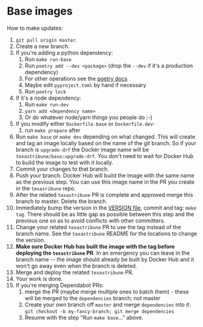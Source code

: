 
Base images
===========

How to make updates:

1. `git pull origin master`. 
1. Create a new branch.
1. If you're adding a python dependency:
    1.  Run `make run-base`
    1. Run `poetry add --dev <package>` (drop the `--dev` if it's a production
       dependency) 
    1. For other operations see the
       [poetry docs](https://poetry.eustace.io/docs/)
    1. Maybe edit `pyproject.toml` by hand if necessary
    1. Run `poetry lock`
1. If it's a node dependency:
    1. Run `make run-dev` 
    1. `yarn add <dependency name>`
    1. Or do whatever node/yarn things you people do ;-)
1. If you modify either `Dockerfile.base` or `Dockerfile.dev`:
    1. run `make prepare` after
1. Run `make base` or `make dev` depending on what changed. This will create and tag an
   image locally based on the name of the git branch. So if your branch is `upgrade-drf`
   the Docker image name will be `texastribune/base:upgrade-drf`. You don't need to wait
   for Docker Hub to build the image to test with it locally. 
1. Commit your changes to that branch.
1. Push your branch. Docker Hub will build the image with the same name as the previous
   step. You can use this image name in the PR you create in the `texasribune` repo. 
1. After the related `texastribune` PR is complete and approved merge this branch to
   master. Delete the branch.
1. Immediately bump the version in the [VERSION file](VERSION), commit and tag: `make tag`. There
   should be as little gap as possible between this step and the previous one so as to
   avoid conflicts with other committers. 
1. Change your related `texastribune` PR to use the tag instead of the branch name. See
   the `texastribune` README for the locations to change the version.
1. **Make sure Docker Hub has built the image with the tag before deploying the
   `texastribune` PR**. In an emergency you can leave in the branch name -- the image should
   already be built by Docker Hub and it won't go away even when the branch is deleted.
1. Merge and deploy the related `texastribune` PR.
1. Your work is done.
1. If you're merging Dependabot PRs:
    1. merge the PR (maybe merge multiple ones to batch them) - these will be merged to
       the `dependencies` branch; not master
    1. Create your own branch off `master` and merge `dependencies` into it: `git
       checkout -b my-fancy-branch; git merge dependencies`
    1. Resume with the step "Run `make base`..." above. 

